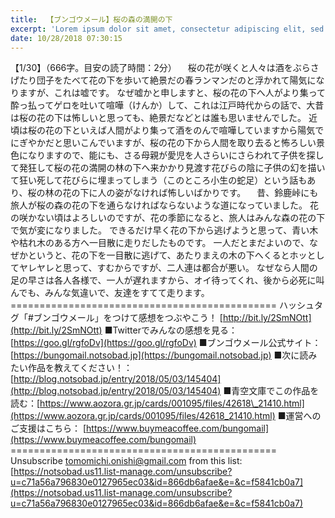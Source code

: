 ```yaml
---
title:  【ブンゴウメール】桜の森の満開の下
excerpt: 'Lorem ipsum dolor sit amet, consectetur adipiscing elit, sed do eiusmod tempor incididunt ut labore et dolore magna aliqua. Praesent elementum facilisis leo vel fringilla est ullamcorper eget. At imperdiet dui accumsan sit amet nulla facilisi morbi tempus.'
date: 10/28/2018 07:30:15
---
```


【1/30】（666字。目安の読了時間：2分） 　桜の花が咲くと人々は酒をぶらさげたり団子をたべて花の下を歩いて絶景だの春ランマンだのと浮かれて陽気になりますが、これは嘘です。 なぜ嘘かと申しますと、桜の花の下へ人がより集って酔っ払ってゲロを吐いて喧嘩（けんか）して、これは江戸時代からの話で、大昔は桜の花の下は怖しいと思っても、絶景だなどとは誰も思いませんでした。 近頃は桜の花の下といえば人間がより集って酒をのんで喧嘩していますから陽気でにぎやかだと思いこんでいますが、桜の花の下から人間を取り去ると怖ろしい景色になりますので、能にも、さる母親が愛児を人さらいにさらわれて子供を探して発狂して桜の花の満開の林の下へ来かかり見渡す花びらの陰に子供の幻を描いて狂い死して花びらに埋まってしまう（このところ小生の蛇足）という話もあり、桜の林の花の下に人の姿がなければ怖しいばかりです。 　昔、鈴鹿峠にも旅人が桜の森の花の下を通らなければならないような道になっていました。 花の咲かない頃はよろしいのですが、花の季節になると、旅人はみんな森の花の下で気が変になりました。 できるだけ早く花の下から逃げようと思って、青い木や枯れ木のある方へ一目散に走りだしたものです。 一人だとまだよいので、なぜかというと、花の下を一目散に逃げて、あたりまえの木の下へくるとホッとしてヤレヤレと思って、すむからですが、二人連は都合が悪い。 なぜなら人間の足の早さは各人各様で、一人が遅れますから、オイ待ってくれ、後から必死に叫んでも、みんな気違いで、友達をすてて走ります。 ============================================== ハッシュタグ「#ブンゴウメール」をつけて感想をつぶやこう！ [http://bit.ly/2SmNOtt](http://bit.ly/2SmNOtt) ■Twitterでみんなの感想を見る：[https://goo.gl/rgfoDv](https://goo.gl/rgfoDv) ■ブンゴウメール公式サイト：[https://bungomail.notsobad.jp](https://bungomail.notsobad.jp) ■次に読みたい作品を教えてください！：[http://blog.notsobad.jp/entry/2018/05/03/145404](http://blog.notsobad.jp/entry/2018/05/03/145404) ■青空文庫でこの作品を読む：[https://www.aozora.gr.jp/cards/001095/files/42618\_21410.html](https://www.aozora.gr.jp/cards/001095/files/42618_21410.html) ■運営へのご支援はこちら： [https://www.buymeacoffee.com/bungomail](https://www.buymeacoffee.com/bungomail) ============================================== Unsubscribe tomomichi.onishi@gmail.com from this list: [https://notsobad.us11.list-manage.com/unsubscribe?u=c71a56a796830e0127965ec03&id=866db6afae&e=&c=f5841cb0a7](https://notsobad.us11.list-manage.com/unsubscribe?u=c71a56a796830e0127965ec03&id=866db6afae&e=&c=f5841cb0a7)